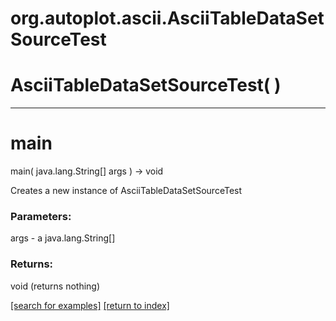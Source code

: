 # org.autoplot.ascii.AsciiTableDataSetSourceTest



# AsciiTableDataSetSourceTest( )


***
<a name="main"></a>
# main
main( java.lang.String[] args ) &rarr; void

Creates a new instance of AsciiTableDataSetSourceTest

### Parameters:
args - a java.lang.String[]

### Returns:
void (returns nothing)


<a href="https://github.com/autoplot/dev/search?q=main&unscoped_q=main">[search for examples]</a>
<a href="https://github.com/autoplot/documentation/blob/master/javadoc/index-all.md">[return to index]</a>

